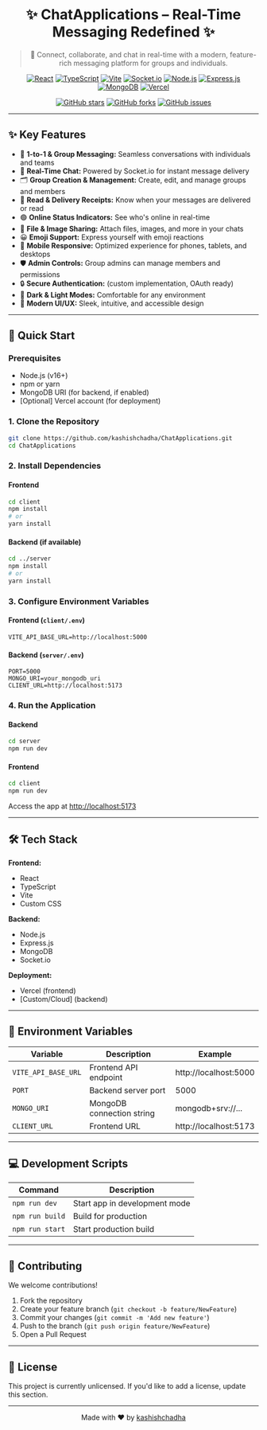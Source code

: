 <div align="center">


# ✨ ChatApplications – Real-Time Messaging Redefined ✨

> 🚀 Connect, collaborate, and chat in real-time with a modern, feature-rich messaging platform for groups and individuals.

[![React](https://img.shields.io/badge/React-2023-61DAFB?style=for-the-badge&logo=react&logoColor=white&labelColor=1e1e1e)](https://react.dev/)
[![TypeScript](https://img.shields.io/badge/TypeScript-Strongly%20Typed-3178C6?style=for-the-badge&logo=typescript&logoColor=white&labelColor=1e1e1e)](https://www.typescriptlang.org/)
[![Vite](https://img.shields.io/badge/Vite-Fast%20Build-646CFF?style=for-the-badge&logo=vite&logoColor=white&labelColor=1e1e1e)](https://vitejs.dev/)
[![Socket.io](https://img.shields.io/badge/Socket.io-RealTime-010101?style=for-the-badge&logo=socketdotio&logoColor=white&labelColor=1e1e1e)](https://socket.io/)
[![Node.js](https://img.shields.io/badge/Node.js-BackEnd-339933?style=for-the-badge&logo=node.js&logoColor=white&labelColor=1e1e1e)](https://nodejs.org/)
[![Express.js](https://img.shields.io/badge/Express-Minimal%20Server-000000?style=for-the-badge&logo=express&logoColor=white&labelColor=1e1e1e)](https://expressjs.com/)
[![MongoDB](https://img.shields.io/badge/MongoDB-Database-47A248?style=for-the-badge&logo=mongodb&logoColor=white&labelColor=1e1e1e)](https://www.mongodb.com/)
[![Vercel](https://img.shields.io/badge/Vercel-Deploy-000000?style=for-the-badge&logo=vercel&logoColor=white&labelColor=1e1e1e)](https://vercel.com/)

[![GitHub stars](https://img.shields.io/github/stars/kashishchadha/ChatApplications?style=social)](https://github.com/kashishchadha/ChatApplications/stargazers)
[![GitHub forks](https://img.shields.io/github/forks/kashishchadha/ChatApplications?style=social)](https://github.com/kashishchadha/ChatApplications/network/members)
[![GitHub issues](https://img.shields.io/github/issues/kashishchadha/ChatApplications?style=social)](https://github.com/kashishchadha/ChatApplications/issues)

---

</div>

## ✨ Key Features

- 💬 **1-to-1 & Group Messaging:** Seamless conversations with individuals and teams
- 🚀 **Real-Time Chat:** Powered by Socket.io for instant message delivery
- 🗂️ **Group Creation & Management:** Create, edit, and manage groups and members
- 👀 **Read & Delivery Receipts:** Know when your messages are delivered or read
- 🟢 **Online Status Indicators:** See who's online in real-time
- 📁 **File & Image Sharing:** Attach files, images, and more in your chats
- 😀 **Emoji Support:** Express yourself with emoji reactions
- 📱 **Mobile Responsive:** Optimized experience for phones, tablets, and desktops
- 🛡️ **Admin Controls:** Group admins can manage members and permissions
- 🔒 **Secure Authentication:** (custom implementation, OAuth ready)
- 🌙 **Dark & Light Modes:** Comfortable for any environment
- 🎨 **Modern UI/UX:** Sleek, intuitive, and accessible design

---

## 🚀 Quick Start

### Prerequisites

- Node.js (v16+)
- npm or yarn
- MongoDB URI (for backend, if enabled)
- [Optional] Vercel account (for deployment)

### 1. Clone the Repository

```bash
git clone https://github.com/kashishchadha/ChatApplications.git
cd ChatApplications
```

### 2. Install Dependencies

#### Frontend

```bash
cd client
npm install
# or
yarn install
```

#### Backend (if available)

```bash
cd ../server
npm install
# or
yarn install
```

### 3. Configure Environment Variables

#### Frontend (`client/.env`)

```
VITE_API_BASE_URL=http://localhost:5000
```

#### Backend (`server/.env`)

```
PORT=5000
MONGO_URI=your_mongodb_uri
CLIENT_URL=http://localhost:5173
```

### 4. Run the Application

#### Backend

```bash
cd server
npm run dev
```

#### Frontend

```bash
cd client
npm run dev
```

Access the app at [http://localhost:5173](http://localhost:5173)

---

## 🛠️ Tech Stack

**Frontend:**  
- React
- TypeScript
- Vite
- Custom CSS

**Backend:**  
- Node.js
- Express.js
- MongoDB
- Socket.io

**Deployment:**  
- Vercel (frontend)
- [Custom/Cloud] (backend)

---

## 📁 Environment Variables

| Variable            | Description                 | Example                       |
|---------------------|-----------------------------|-------------------------------|
| `VITE_API_BASE_URL` | Frontend API endpoint       | http://localhost:5000         |
| `PORT`              | Backend server port         | 5000                          |
| `MONGO_URI`         | MongoDB connection string   | mongodb+srv://...             |
| `CLIENT_URL`        | Frontend URL                | http://localhost:5173         |

---

## 💻 Development Scripts

| Command          | Description                      |
|------------------|----------------------------------|
| `npm run dev`    | Start app in development mode    |
| `npm run build`  | Build for production             |
| `npm run start`  | Start production build           |

---

## 🤝 Contributing

We welcome contributions!

1. Fork the repository
2. Create your feature branch (`git checkout -b feature/NewFeature`)
3. Commit your changes (`git commit -m 'Add new feature'`)
4. Push to the branch (`git push origin feature/NewFeature`)
5. Open a Pull Request

---

## 📝 License

This project is currently unlicensed. If you'd like to add a license, update this section.

---

<div align="center">

Made with ❤️ by [kashishchadha](https://github.com/kashishchadha)

</div>
